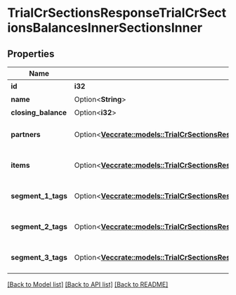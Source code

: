 # TrialCrSectionsResponseTrialCrSectionsBalancesInnerSectionsInner

## Properties

Name | Type | Description | Notes
------------ | ------------- | ------------- | -------------
**id** | **i32** | 部門ID | 
**name** | Option<**String**> | 部門名 | [optional]
**closing_balance** | Option<**i32**> | 期末残高 | [optional]
**partners** | Option<[**Vec<crate::models::TrialCrSectionsResponseTrialCrSectionsBalancesInnerSectionsInnerPartnersInner>**](trialCrSectionsResponse_trial_cr_sections_balances_inner_sections_inner_partners_inner.md)> | breakdown_display_type:partner, account_item_display_type:account_item指定時のみ含まれる | [optional]
**items** | Option<[**Vec<crate::models::TrialCrSectionsResponseTrialCrSectionsBalancesInnerSectionsInnerItemsInner>**](trialCrSectionsResponse_trial_cr_sections_balances_inner_sections_inner_items_inner.md)> | breakdown_display_type:item, account_item_display_type:account_item指定時のみ含まれる | [optional]
**segment_1_tags** | Option<[**Vec<crate::models::TrialCrSectionsResponseTrialCrSectionsBalancesInnerSectionsInnerSegment1TagsInner>**](trialCrSectionsResponse_trial_cr_sections_balances_inner_sections_inner_segment_1_tags_inner.md)> | breakdown_display_type:segment_1_tag, account_item_display_type:account_item指定時のみ含まれる | [optional]
**segment_2_tags** | Option<[**Vec<crate::models::TrialCrSectionsResponseTrialCrSectionsBalancesInnerSectionsInnerSegment2TagsInner>**](trialCrSectionsResponse_trial_cr_sections_balances_inner_sections_inner_segment_2_tags_inner.md)> | breakdown_display_type:segment_2_tag, account_item_display_type:account_item指定時のみ含まれる | [optional]
**segment_3_tags** | Option<[**Vec<crate::models::TrialCrSectionsResponseTrialCrSectionsBalancesInnerSectionsInnerSegment3TagsInner>**](trialCrSectionsResponse_trial_cr_sections_balances_inner_sections_inner_segment_3_tags_inner.md)> | breakdown_display_type:segment_3_tag, account_item_display_type:account_item指定時のみ含まれる | [optional]

[[Back to Model list]](../README.md#documentation-for-models) [[Back to API list]](../README.md#documentation-for-api-endpoints) [[Back to README]](../README.md)


